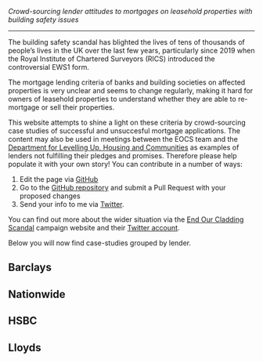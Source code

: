 _Crowd-sourcing lender attitudes to mortgages on leasehold properties with building safety issues_

-------------------------------

The building safety scandal has blighted the lives of tens of thousands of people’s lives in the UK over the last few years, particularly since 2019 when the Royal Institute of Chartered Surveyors (RICS) introduced the controversial EWS1 form.

The mortgage lending criteria of banks and building societies on affected properties is very unclear and seems to change regularly, making it hard for owners of leasehold properties to understand whether they are able to re-mortgage or sell their properties. 

This website attempts to shine a light on these criteria by crowd-sourcing case studies of successful and unsuccesful mortgage applications. The content may also be used in meetings between the EOCS team and the [Department for Levelling Up, Housing and Communities](https://www.gov.uk/government/organisations/department-for-levelling-up-housing-and-communities) as examples of lenders not fulfilling their pledges and promises. Therefore please help populate it with your own story! You can contribute in a number of ways:

1. Edit the page via [GitHub](https://github.com/JimShady/leaseholdmortgages/edit/main/docs/index.md)
2. Go to the [GitHub repository](https://github.com/JimShady/leaseholdmortgages) and submit a Pull Request with your proposed changes
3. Send your info to me via [Twitter](https://twitter.com/TheRealJimShady).

You can find out more about the wider situation via the [End Our Cladding Scandal](https://endourcladdingscandal.org) campaign website and their [Twitter account](https://twitter.com/EOCS_Official). 

Below you will now find case-studies grouped by lender.

## Barclays

## Nationwide

## HSBC

## Lloyds
